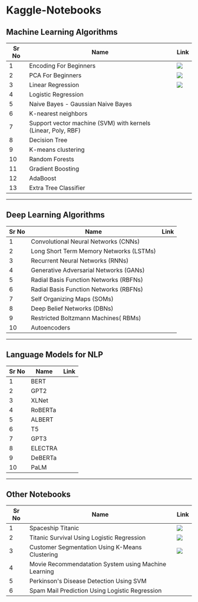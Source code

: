 # Kaggle-Notebooks 

## Machine Learning Algorithms

| Sr No | Name                                                         | Link                                                         |
| ----- | ------------------------------------------------------------ | ------------------------------------------------------------ |
| 1     | Encoding For Beginners                           | [![](https://raw.githubusercontent.com/rahuldkjain/github-profile-readme-generator/master/src/images/icons/Social/kaggle.svg)](https://www.kaggle.com/code/pumpkin18/encoding-for-beginners?kernelSessionId=112108925) |
| 2     | PCA For Beginners                           | [![](https://raw.githubusercontent.com/rahuldkjain/github-profile-readme-generator/master/src/images/icons/Social/kaggle.svg)](https://www.kaggle.com/code/pumpkin18/pca-for-beginners?kernelSessionId=112193623) |
| 3     | Linear Regression                       | [![](https://raw.githubusercontent.com/rahuldkjain/github-profile-readme-generator/master/src/images/icons/Social/kaggle.svg)](https://www.kaggle.com/code/pumpkin18/linear-regression-car-price-prediction?kernelSessionId=118355590) |
| 4     |  Logistic Regression                           | |
| 5     | Naive Bayes - Gaussian Naive Bayes                           | |
| 6     |  K-nearest neighbors                           | |
| 7     |  Support vector machine (SVM) with kernels (Linear, Poly, RBF)        | |
| 8     | Decision Tree                           |  |
| 9     | K-means clustering                           |  |
| 10     | Random Forests                           |  |
| 11     | Gradient Boosting                           | |
| 12     | AdaBoost                           |  |
| 13     | Extra Tree Classifier                           |  |
<hr>

## Deep Learning Algorithms
| Sr No | Name                                                         | Link                                                         |
| ----- | ------------------------------------------------------------ | ------------------------------------------------------------ |
| 1     | Convolutional Neural Networks (CNNs)                                                   |  |
| 2     | Long Short Term Memory Networks (LSTMs)                           |  |
| 3     | Recurrent Neural Networks (RNNs)                           |  |
| 4     | Generative Adversarial Networks (GANs)                           |  |
| 5     | Radial Basis Function Networks (RBFNs)                           |  |
| 6     | Radial Basis Function Networks (RBFNs)                           | |
| 7     | Self Organizing Maps (SOMs)                           |  |
| 8     | Deep Belief Networks (DBNs)                           |  |
| 9     | Restricted Boltzmann Machines( RBMs)                           |  |
| 10     | Autoencoders                           |  |
<hr>

## Language Models for NLP 
| Sr No | Name                                                         | Link                                                         |
| ----- | ------------------------------------------------------------ | ------------------------------------------------------------ |
| 1     | BERT                                                   |  |
| 2     | GPT2                           |  |
| 3     | XLNet                          |  |
| 4     | RoBERTa                          ||
| 5     | ALBERT                           | |
| 6     | T5                           | |
| 7     | GPT3                           | |
| 8     | ELECTRA                           ||
| 9     | DeBERTa                           |  |
| 10     | PaLM                           | |
<hr>

## Other Notebooks


| Sr No | Name                                                         | Link                                                         |
| ----- | ------------------------------------------------------------ | ------------------------------------------------------------ |
| 1     | Spaceship Titanic                            | [![](https://raw.githubusercontent.com/rahuldkjain/github-profile-readme-generator/master/src/images/icons/Social/kaggle.svg)](https://www.kaggle.com/code/pumpkin18/spaceship-titanic?kernelSessionId=116231674) |
| 2     | Titanic Survival Using Logistic Regression                           | [![](https://raw.githubusercontent.com/rahuldkjain/github-profile-readme-generator/master/src/images/icons/Social/kaggle.svg)](https://www.kaggle.com/code/pumpkin18/titanic-survival-using-logistic-regression?kernelSessionId=114620609) |
| 3     | Customer Segmentation Using K-Means Clustering                           | [![](https://raw.githubusercontent.com/rahuldkjain/github-profile-readme-generator/master/src/images/icons/Social/kaggle.svg)](https://www.kaggle.com/code/pumpkin18/customer-segmentation-for-beginners-using-kmeans?kernelSessionId=114511530) |
| 4     | Movie Recommendatation System using Machine Learning                          | |
| 5     | Perkinson's Disease Detection Using SVM                           | |
| 6     | Spam Mail Prediction Using Logistic Regression                           |  |
